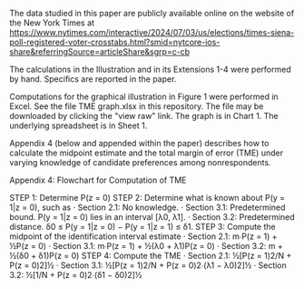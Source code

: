 The data studied in this paper are publicly available online on the website of the New York Times at
https://www.nytimes.com/interactive/2024/07/03/us/elections/times-siena-poll-registered-voter-crosstabs.html?smid=nytcore-ios-share&referringSource=articleShare&sgrp=c-cb


The calculations in the Illustration and in its Extensions 1-4 were performed by hand. Specifics are reported in the paper.

Computations for the graphical illustration in Figure 1 were performed in Excel. See the file TME graph.xlsx in this repository. The file may be downloaded by clicking the "view raw" link. The graph is in Chart 1. The underlying spreadsheet is in Sheet 1.


Appendix 4 (below and appended within the paper) describes how to calculate the midpoint estimate and  the total margin of error (TME) under varying knowledge of candidate preferences among nonrespondents.
 
Appendix 4: Flowchart for Computation of TME
 
STEP 1: Determine P(z = 0)
STEP 2: Determine what is known about P(y = 1|z = 0), such as
·         Section 2.1: No knowledge.
·         Section 3.1: Predetermined bound. P(y = 1|z = 0) lies in an interval [λ0, λ1].
·         Section 3.2: Predetermined distance. δ0 ≤ P(y = 1|z = 0) − P(y = 1|z = 1) ≤ δ1.
STEP 3: Compute the midpoint of the identification interval estimate
·         Section 2.1: m∙P(z = 1) + ½P(z = 0)
·         Section 3.1: m∙P(z = 1) + ½(λ0 + λ1)P(z = 0)
·         Section 3.2: m + ½(δ0 + δ1)P(z = 0)
STEP 4: Compute the TME
·         Section 2.1: ½[P(z = 1)2/N + P(z = 0)2]½
·         Section 3.1: ½[P(z = 1)2/N + P(z = 0)2∙(λ1 − λ0)2]½
·         Section 3.2: ½[1/N + P(z = 0)2∙(δ1 − δ0)2]½

